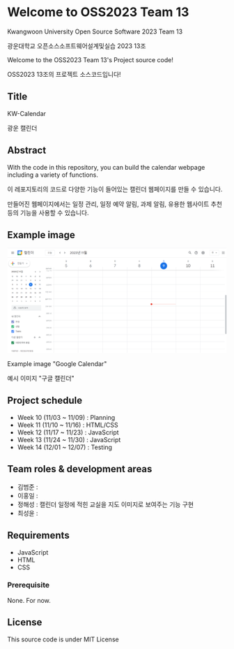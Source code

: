 # Welcome to OSS2023 Team 13

Kwangwoon University Open Source Software 2023 Team 13

광운대학교 오픈소스소프트웨어설계및실습 2023 13조

Welcome to the OSS2023 Team 13's Project source code!

OSS2023 13조의 프로젝트 소스코드입니다!

## Title

KW-Calendar

광운 캘린더

## Abstract

With the code in this repository, you can build the calendar webpage including a variety of functions.

이 레포지토리의 코드로 다양한 기능이 들어있는 캘린더 웹페이지를 만들 수 있습니다.

만들어진 웹페이지에서는 일정 관리, 일정 예약 알림, 과제 알림, 유용한 웹사이트 추천 등의 기능을 사용할 수 있습니다.

## Example image

![calendar example image](/image/example_image.png)

Example image "Google Calendar"

예시 이미지 "구글 캘린더"
 
## Project schedule

- Week 10 (11/03 ~ 11/09) : Planning
- Week 11 (11/10 ~ 11/16) : HTML/CSS
- Week 12 (11/17 ~ 11/23) : JavaScript
- Week 13 (11/24 ~ 11/30) : JavaScript
- Week 14 (12/01 ~ 12/07) : Testing

## Team roles & development areas

- 김범준 : 
- 이홍일 : 
- 정해성 : 캘린더 일정에 적힌 교실을 지도 이미지로 보여주는 기능 구현
- 최성윤 : 

## Requirements

- JavaScript
- HTML
- CSS

### Prerequisite

None. For now.

## License
This source code is under MIT License
